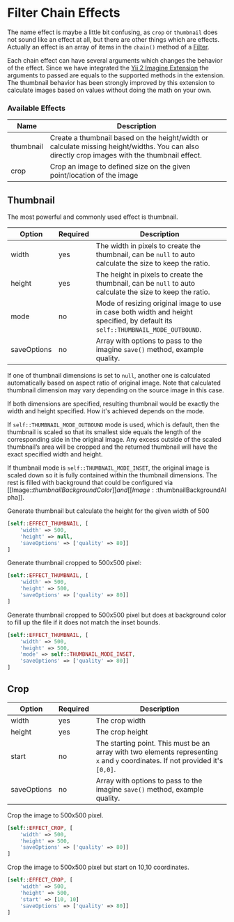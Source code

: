 # Filter Chain Effects

The name effect is maybe a little bit confusing, as `crop` or `thumbnail` does not sound like an effect at all, but there are other things which are effects. Actually an effect is an array of items in the `chain()` method of a [Filter](/guide/app/filters).

Each chain effect can have several arguments which changes the behavior of the effect. Since we have integrated the [Yii 2 Imagine Extension](https://github.com/yiisoft/yii2-imagine) the arguments to passed are equals to the supported methods in the extension. The thumbnail behavior has been strongly improved by this extension to calculate images based on values without doing the math on your own.

### Available Effects

|Name       |Description
|---        |---
|thumbnail  |Create a thumbnail based on the height/width or calculate missing height/widths. You can also directly crop images with the thumbnail effect.
|crop       |Crop an image to defined size on the given point/location of the image

## Thumbnail

The most powerful and commonly used effect is thumbnail.

|Option     |Required   |Description
|---        |---        |---
|width      |yes        |The width in pixels to create the thumbnail, can be `null` to auto calculate the size to keep the ratio.
|height     |yes        |The height in pixels to create the thumbnail, can be `null` to auto calculate the size to keep the ratio.
|mode       |no         |Mode of resizing original image to use in case both width and height specified, by default its `self::THUMBNAIL_MODE_OUTBOUND`.
|saveOptions|no         |Array with options to pass to the imagine `save()` method, example quality.

If one of thumbnail dimensions is set to `null`, another one is calculated automatically based on aspect ratio of original image. Note that calculated thumbnail dimension may vary depending on the source image in this case.

If both dimensions are specified, resulting thumbnail would be exactly the width and height specified. How it's achieved depends on the mode.

If `self::THUMBNAIL_MODE_OUTBOUND` mode is used, which is default, then the thumbnail is scaled so that its smallest side equals the length of the corresponding side in the original image. Any excess outside of the scaled thumbnail’s area will be cropped and the returned thumbnail will have the exact specified width and height.

If thumbnail mode is `self::THUMBNAIL_MODE_INSET`, the original image is scaled down so it is fully contained within the thumbnail dimensions. The rest is filled with background that could be configured via [[Image::$thumbnailBackgroundColor]] and [[Image::$thumbnailBackgroundAlpha]].

Generate thumbnail but calculate the height for the given width of 500

```php
[self::EFFECT_THUMBNAIL, [
    'width' => 500, 
    'height' => null,
    'saveOptions' => ['quality' => 80]]
]
```
Generate thumbnail cropped to 500x500 pixel:

```php
[self::EFFECT_THUMBNAIL, [
    'width' => 500, 
    'height' => 500,
    'saveOptions' => ['quality' => 80]]
]
```

Generate thumbnail cropped to 500x500 pixel but does at background color to fill up the file if it does not match the inset bounds.

```php
[self::EFFECT_THUMBNAIL, [
    'width' => 500, 
    'height' => 500,
    'mode' => self::THUMBNAIL_MODE_INSET,
    'saveOptions' => ['quality' => 80]]
]
```

## Crop

|Option     |Required    |Description
|---        |---        |---
|width      |yes        |The crop width
|height     |yes        |The crop height
|start      |no         |The starting point. This must be an array with two elements representing `x` and `y` coordinates. If not provided it's `[0,0]`.
|saveOptions|no         |Array with options to pass to the imagine `save()` method, example quality.

Crop the image to 500x500 pixel.

```php
[self::EFFECT_CROP, [
    'width' => 500, 
    'height' => 500,
    'saveOptions' => ['quality' => 80]]
]
```

Crop the image to 500x500 pixel but start on 10,10 coordinates.

```php
[self::EFFECT_CROP, [
    'width' => 500, 
    'height' => 500,
    'start' => [10, 10]
    'saveOptions' => ['quality' => 80]]
]
```
